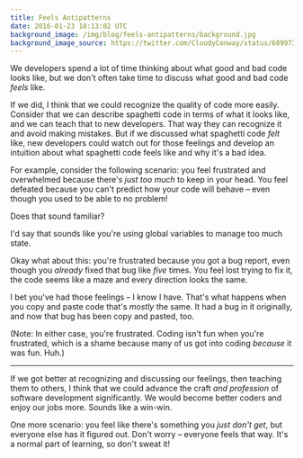 ```yaml
---
title: Feels Antipatterns
date: 2016-01-23 18:13:02 UTC
background_image: /img/blog/feels-antipatterns/background.jpg
background_image_source: https://twitter.com/CloudyConway/status/689973022514638851
---
```


We developers spend a lot of time thinking about what good and bad code looks like, but we don't often take time to discuss what good and bad code _feels_ like.

<!-- more -->

If we did, I think that we could recognize the quality of code more easily. Consider that we can describe spaghetti code in terms of what it looks like, and we can teach that to new developers. That way they can recognize it and avoid making mistakes. But if we discussed what spaghetti code _felt_ like, new developers could watch out for those feelings and develop an intuition about what spaghetti code feels like and why it's a bad idea.

For example, consider the following scenario: you feel frustrated and overwhelmed because there's _just too much_ to keep in your head. You feel defeated because you can't predict how your code will behave – even though you used to be able to no problem! 

Does that sound familiar?

I'd say that sounds like you're using global variables to manage too much state.

Okay what about this: you're frustrated because you got a bug report, even though you _already_ fixed that bug like _five_ times. You feel lost trying to fix it, the code seems like a maze and every direction looks the same.

I bet you've had those feelings – I know I have. That's what happens when you copy and paste code that's _mostly_ the same. It had a bug in it originally, and now that bug has been copy and pasted, too.

(Note: In either case, you're frustrated. Coding isn't fun when you're frustrated, which is a shame because many of us got into coding _because_ it was fun. Huh.)

---

If we got better at recognizing and discussing our feelings, then teaching them to others, I think that we could advance the craft _and profession_ of software development significantly. We would become better coders and enjoy our jobs more. Sounds like a win-win.

One more scenario: you feel like there's something you _just don't get_, but everyone else has it figured out. Don't worry – everyone feels that way. It's a normal part of learning, so don't sweat it!
